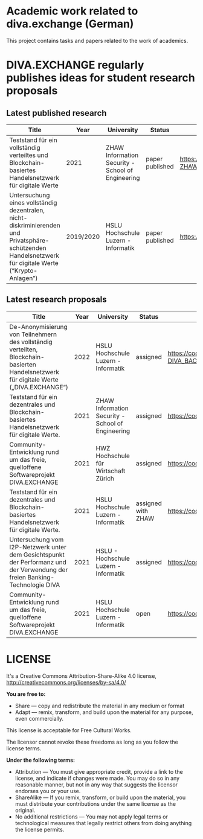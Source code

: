 # Academic work related to diva.exchange (German)

This project contains tasks and papers related to the work of academics.

# DIVA.EXCHANGE regularly publishes ideas for student research proposals

## Latest published research

| Title | Year | University |  Status   | File  |
| ------ | ------ | ------ | ------ | ------ |
| Teststand für ein vollständig verteiltes und Blockchain-basiertes Handelsnetzwerk für digitale Werte| 2021 | ZHAW Information Security - School of Engineering|paper published|https://codeberg.org/diva.exchange/academia/src/branch/main/research_studies/2021/BA-ZHAW-2021-blockchain-hyperledger-iroha/BA.pdf|
| Untersuchung eines vollständig dezentralen, nicht-diskriminierenden und Privatsphäre-schützenden Handelsnetzwerk für digitale Werte (“Krypto-Anlagen”)| 2019/2020 | HSLU Hochschule Luzern - Informatik|paper published|https://codeberg.org/diva.exchange/academia/src/branch/main/research_studies/2020|

## Latest research proposals

| Title | Year | University |  Status   | File  |
| ------ | ------ | ------ | ------ | ------ |
| De-Anonymisierung von Teilnehmern des vollständig verteilten, Blockchain-basierten Handelsnetzwerk für digitale Werte („DIVA.EXCHANGE“)| 2022|HSLU Hochschule Luzern - Informatik|assigned|https://codeberg.org/diva.exchange/academia/src/branch/main/research_proposals/HSLU_2021_22_DE-ANONYMISIERUNG-DIVA_BACHELOR_MASTER_HSLU_Antrag%20zur%20Ausschreibung%20einer%20studentischen%20Projektarbeit.pdf|
| Teststand für ein dezentrales und Blockchain-basiertes Handelsnetzwerk für digitale Werte.| 2021 | ZHAW Information Security - School of Engineering |assigned|https://codeberg.org/diva.exchange/academia/src/branch/main/research_proposals/ZHAW_2020_21_TESTSTAND_DIVA_BACHELOR_MASTER.pdf|
| Community-Entwicklung rund um das freie, quelloffene Softwareprojekt DIVA.EXCHANGE| 2021 | HWZ Hochschule für Wirtschaft Zürich  |assigned|https://codeberg.org/diva.exchange/academia/src/branch/main/research_proposals/HWZ_2020_21_COMMUNITY_DEVELOPMENT_DIVA_NPE.pdf|
| Teststand für ein dezentrales und Blockchain-basiertes Handelsnetzwerk für digitale Werte.| 2021 | HSLU Hochschule Luzern - Informatik |assigned with ZHAW|https://codeberg.org/diva.exchange/academia/src/branch/main/research_proposals/HSLU_2020_21_TESTSTAND_DIVA_BACHELOR_MASTER.pdf|
| Untersuchung vom I2P-Netzwerk unter dem Gesichtspunkt der Performanz und der Verwendung der freien Banking-Technologie DIVA| 2021 | HSLU - Hochschule Luzern - Informatik |assigned|https://codeberg.org/diva.exchange/academia/src/branch/main/research_proposals/HSLU_2020_21_I2P_DIVA_BACHELOR_HSLU.pdf|
| Community-Entwicklung rund um das freie, quelloffene Softwareprojekt DIVA.EXCHANGE| 2021 | HSLU Hochschule Luzern - Informatik  |open|https://codeberg.org/diva.exchange/academia/src/branch/main/research_proposals/HSLU_2020_21_COMMUNITY_DEVELOPMENT_DIVA_NPE_ODER_WP.pdf|


# LICENSE
It's a Creative Commons Attribution-Share-Alike 4.0 license, http://creativecommons.org/licenses/by-sa/4.0/

**You are free to:**

* Share — copy and redistribute the material in any medium or format
* Adapt — remix, transform, and build upon the material for any purpose, even commercially.

This license is acceptable for Free Cultural Works.

The licensor cannot revoke these freedoms as long as you follow the license terms.

**Under the following terms:**

* Attribution — You must give appropriate credit, provide a link to the license, and indicate if changes were made. You may do so in any reasonable manner, but not in any way that suggests the licensor endorses you or your use.
* ShareAlike — If you remix, transform, or build upon the material, you must distribute your contributions under the same license as the original.
* No additional restrictions — You may not apply legal terms or technological measures that legally restrict others from doing anything the license permits.




